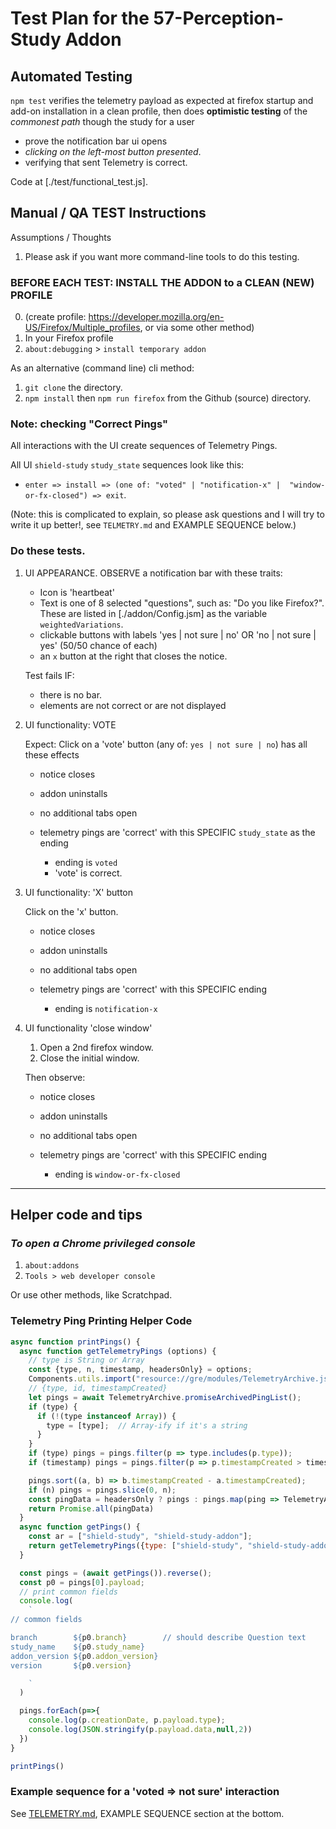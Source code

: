 # Test Plan for the 57-Perception-Study Addon

## Automated Testing

`npm test` verifies the telemetry payload as expected at firefox startup and add-on installation in a clean profile, then does **optimistic testing** of the *commonest path* though the study for a user

- prove the notification bar ui opens
- *clicking on the left-most button presented*.
- verifying that sent Telemetry is correct.

Code at [./test/functional_test.js].

## Manual / QA TEST Instructions

Assumptions / Thoughts

1.  Please ask if you want  more command-line tools to do this testing.

### BEFORE EACH TEST: INSTALL THE ADDON to a CLEAN (NEW) PROFILE

0.  (create profile:  https://developer.mozilla.org/en-US/Firefox/Multiple_profiles, or via some other method)
1.  In your Firefox profile
2.  `about:debugging` > `install temporary addon`

As an alternative (command line) cli method:

1. `git clone` the directory.
2. `npm install` then `npm run firefox` from the Github (source) directory.


### Note: checking "Correct Pings"

All interactions with the UI create sequences of Telemetry Pings.

All UI `shield-study` `study_state` sequences look like this:

- `enter => install => (one of: "voted" | "notification-x" |  "window-or-fx-closed") => exit`.

(Note: this is complicated to explain, so please ask questions and I will try to write it up better!, see `TELMETRY.md` and EXAMPLE SEQUENCE below.)

### Do these tests.

1.  UI APPEARANCE.  OBSERVE a notification bar with these traits:

    *  Icon is 'heartbeat'
    *  Text is one of 8 selected "questions", such as:  "Do you like Firefox?".  These are listed in [./addon/Config.jsm] as the variable `weightedVariations`.
    *  clickable buttons with labels 'yes | not sure | no'  OR 'no | not sure | yes' (50/50 chance of each)
    *  an `x` button at the right that closes the notice.

    Test fails IF:

    - there is no bar.
    - elements are not correct or are not displayed


2.  UI functionality: VOTE

    Expect:  Click on a 'vote' button (any of: `yes | not sure | no`) has all these effects

    - notice closes
    - addon uninstalls
    - no additional tabs open
    - telemetry pings are 'correct' with this SPECIFIC `study_state` as the ending

        - ending is `voted`
        - 'vote' is correct.

3.  UI functionality: 'X' button

    Click on the 'x' button.

    - notice closes
    - addon uninstalls
    - no additional tabs open
    - telemetry pings are 'correct' with this SPECIFIC ending

      - ending is `notification-x`

4.  UI functionality  'close window'

    1.  Open a 2nd firefox window.
    2.  Close the initial window.

    Then observe:

    - notice closes
    - addon uninstalls
    - no additional tabs open
    - telemetry pings are 'correct' with this SPECIFIC ending

      - ending is `window-or-fx-closed`


---
## Helper code and tips

### ***To open a Chrome privileged console***

1.  `about:addons`
2.  `Tools > web developer console`

Or use other methods, like Scratchpad.


### **Telemetry Ping Printing Helper Code**

```javascript
async function printPings() {
  async function getTelemetryPings (options) {
    // type is String or Array
    const {type, n, timestamp, headersOnly} = options;
    Components.utils.import("resource://gre/modules/TelemetryArchive.jsm");
    // {type, id, timestampCreated}
    let pings = await TelemetryArchive.promiseArchivedPingList();
    if (type) {
      if (!(type instanceof Array)) {
        type = [type];  // Array-ify if it's a string
      }
    }
    if (type) pings = pings.filter(p => type.includes(p.type));
    if (timestamp) pings = pings.filter(p => p.timestampCreated > timestamp);

    pings.sort((a, b) => b.timestampCreated - a.timestampCreated);
    if (n) pings = pings.slice(0, n);
    const pingData = headersOnly ? pings : pings.map(ping => TelemetryArchive.promiseArchivedPingById(ping.id));
    return Promise.all(pingData)
  }
  async function getPings() {
    const ar = ["shield-study", "shield-study-addon"];
    return getTelemetryPings({type: ["shield-study", "shield-study-addon"]});
  }

  const pings = (await getPings()).reverse();
  const p0 = pings[0].payload;
  // print common fields
  console.log(
    `
// common fields

branch        ${p0.branch}        // should describe Question text
study_name    ${p0.study_name}
addon_version ${p0.addon_version}
version       ${p0.version}

    `
  )

  pings.forEach(p=>{
    console.log(p.creationDate, p.payload.type);
    console.log(JSON.stringify(p.payload.data,null,2))
  })
}

printPings()

```


### Example sequence for a 'voted => not sure' interaction

See [TELEMETRY.md](./TELEMETRY.md), EXAMPLE SEQUENCE section at the bottom.
